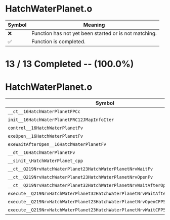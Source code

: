 # HatchWaterPlanet.o
| Symbol | Meaning 
| ------------- | ------------- 
| :x: | Function has not yet been started or is not matching. 
| :white_check_mark: | Function is completed. 


# 13 / 13 Completed -- (100.0%)
# HatchWaterPlanet.o
| Symbol | Decompiled? |
| ------------- | ------------- |
| `__ct__16HatchWaterPlanetFPCc` | :white_check_mark: |
| `init__16HatchWaterPlanetFRC12JMapInfoIter` | :white_check_mark: |
| `control__16HatchWaterPlanetFv` | :white_check_mark: |
| `exeOpen__16HatchWaterPlanetFv` | :white_check_mark: |
| `exeWaitAfterOpen__16HatchWaterPlanetFv` | :white_check_mark: |
| `__dt__16HatchWaterPlanetFv` | :white_check_mark: |
| `__sinit_\HatchWaterPlanet_cpp` | :white_check_mark: |
| `__ct__Q219NrvHatchWaterPlanet23HatchWaterPlanetNrvWaitFv` | :white_check_mark: |
| `__ct__Q219NrvHatchWaterPlanet23HatchWaterPlanetNrvOpenFv` | :white_check_mark: |
| `__ct__Q219NrvHatchWaterPlanet32HatchWaterPlanetNrvWaitAfterOpenFv` | :white_check_mark: |
| `execute__Q219NrvHatchWaterPlanet32HatchWaterPlanetNrvWaitAfterOpenCFP5Spine` | :white_check_mark: |
| `execute__Q219NrvHatchWaterPlanet23HatchWaterPlanetNrvOpenCFP5Spine` | :white_check_mark: |
| `execute__Q219NrvHatchWaterPlanet23HatchWaterPlanetNrvWaitCFP5Spine` | :white_check_mark: |
